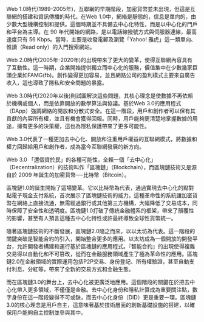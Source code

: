 Web 1.0時代(1989-2005年)，互聯網的早期階段，加密貨幣並未出現，但這是互聯網的搭建和資訊傳播的時代。在Web 1.0中，網絡是靜態的，信息是單向的，由少數大型機構控制和提供。這個時期並不具備去中心化特性，而是以中心化的門戶和平台為主導。在 90 年代開始的網路，是以電話線撥號方式與伺服器連線，最高速度只有 56 Kbps。當時，主要是收發電郵及瀏覽「Yahoo! 雅虎」這一類單向、惟讀（Read only）的入門搜索網站。

 Web 2.0時代(2005年-2020年)的出現帶來了更大的變革，使得互聯網內容具有了互動性。這一時期，企業開始提供獨立而中心化的服務，價值集中在少數幾家巨頭企業如FAMG(fb)。創作變得更加容易，並且網路公司的盈利模式主要來自廣告收入，這也導致了隱私和安全問題的暴露。

 Web 3.0時代(2020年以後)則試圖解決這些問題，其核心理念是使數據不再依賴於機構或個人，而是依靠開放的數學算法與協議。基於Web 3.0的應用程式（DApp）強調網絡的開放和分散式安全。在這一階段，用戶和創作者可以保有其貢獻的內容所有權，並且有機會獲得回報。同時，用戶能夠更清楚地掌握數據的用途，擁有更多的決策權，這也為隱私保護帶來了更多可能性。

 Web 3.0代表了一種更加去中心化、開放和注重用戶權益的互聯網模式，將數據和權力回歸給用戶和創作者，成為當今互聯網發展的新方向。

Web 3.0 「還個資於民」的各種可能性，全賴一個「去中心化」（Decentralization）的技術叫作「區塊鏈」（Blockchain），而區塊鏈技術又是源自於 2009 年誕生的加密貨幣──比特幣（Bitcoin）。

 區塊鏈1.0的誕生開始了這場變革。它以比特幣為代表，通過實現去中心化的點對點電子現金支付系統，首次展示了區塊鏈技術的威力。這種革命性的系統讓加密貨幣在網絡上直接流通，無需經過銀行或其他第三方機構，大幅降低了交易成本，同時保障了安全性和透明度。區塊鏈1.0打破了傳統金融體系的框架，帶來了顛覆性的影響，甚至有人預言這種去中心化特性或許最終導致全球性貨幣統一。

 隨著區塊鏈技術的不斷發展，區塊鏈2.0隨之而來，以以太坊為代表。這一階段的關鍵突破是智能合約的引入，開始整合更多的應用。以太坊成為一個開放的開發平台，允許開發者構建和運行基於區塊鏈的應用程式。『智能合約』的出現使得複雜交易得以自動化和不可篡改，從而在金融服務領域產生了極為革命性的應用。區塊鏈2.0在金融領域的實際運用包括P2P交易、身份登記、所有權驗證，甚至自動支付利息、分紅等，帶來了全新的交易方式和金融生態。

而在區塊鏈3.0的舞台上，去中心化被更廣泛地應用。這個階段的關鍵在於把去中心化帶入更多領域，不僅僅是金融。去中心化身份和隱私計算成為重要關注點，數字身份在這一階段變得不可或缺，而去中心化身份（DID）更是重要一環。區塊鏈3.0的核心理念是用戶自主，這意味著基於技術層面的創新基礎設施的搭建，以確保用戶能夠自主控制並參與其中。
